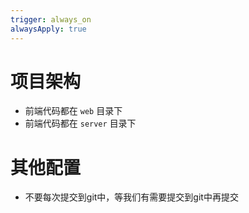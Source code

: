 ```yaml
---
trigger: always_on
alwaysApply: true
---
```


# 项目架构
- 前端代码都在 `web` 目录下
- 前端代码都在 `server` 目录下

# 其他配置
- 不要每次提交到git中，等我们有需要提交到git中再提交